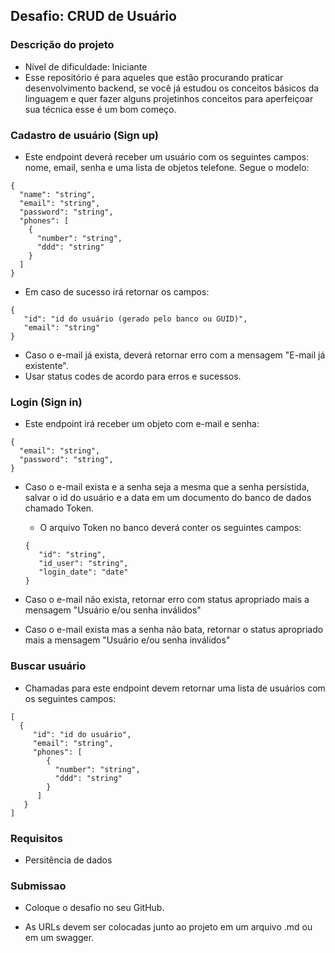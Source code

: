 ## Desafio: CRUD de Usuário

### Descrição do projeto

- Nível de dificuldade: Iniciante
- Esse repositório é para aqueles que estão procurando praticar desenvolvimento backend, se você já estudou os conceitos básicos da linguagem e quer fazer alguns projetinhos conceitos para aperfeiçoar sua técnica esse é um bom começo.

### Cadastro de usuário (Sign up)

 - Este endpoint deverá receber um usuário com os seguintes campos: nome, email, senha e uma lista de objetos telefone. Segue o modelo:

```
{
  "name": "string",
  "email": "string",
  "password": "string",
  "phones": [
    {
      "number": "string",
      "ddd": "string"
    }
  ]
}
```

 - Em caso de sucesso irá retornar os campos:

```
{
   "id": "id do usuário (gerado pelo banco ou GUID)",
   "email": "string"
}
```

 - Caso o e-mail já exista, deverá retornar erro com a mensagem "E-mail já existente".
 - Usar status codes de acordo para erros e sucessos.

### Login (Sign in)

 - Este endpoint irá receber um objeto com e-mail e senha:
 ```
{
   "email": "string",
   "password": "string",
}
```

 - Caso o e-mail exista e a senha seja a mesma que a senha persistida, salvar o id do usuário e a data em um documento do banco de dados chamado Token.
 	- O arquivo Token no banco deverá conter os seguintes campos:
	```
	{
	   "id": "string",
	   "id_user": "string",
	   "login_date": "date"
	}
	```

 - Caso o e-mail não exista, retornar erro com status apropriado mais a mensagem "Usuário e/ou senha inválidos"

 - Caso o e-mail exista mas a senha não bata, retornar o status apropriado mais a mensagem "Usuário e/ou senha inválidos"

 

### Buscar usuário

 - Chamadas para este endpoint devem retornar uma lista de usuários com os seguintes campos:
 ```
 [
   {
      "id": "id do usuário",
      "email": "string",
      "phones": [
      	 {
	       "number": "string",
	       "ddd": "string"
	     }
	   ]
    } 
 ]
```

### Requisitos

 - Persitência de dados

### Submissao

 - Coloque o desafio no seu GitHub.

 - As URLs devem ser colocadas junto ao projeto em um arquivo .md ou em um swagger.
